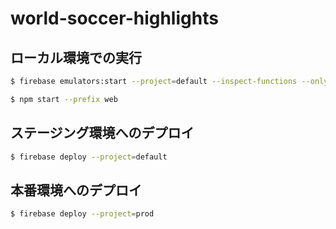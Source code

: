 # world-soccer-highlights

## ローカル環境での実行
```bash
$ firebase emulators:start --project=default --inspect-functions --only functions,hosting
```
```bash
$ npm start --prefix web
```

## ステージング環境へのデプロイ
```bash
$ firebase deploy --project=default
```

## 本番環境へのデプロイ
```bash
$ firebase deploy --project=prod
```
